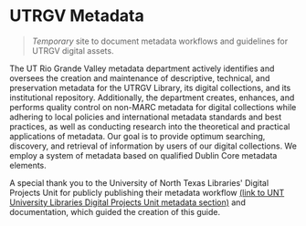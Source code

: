 # UTRGV Metadata
> *Temporary* site to document metadata workflows and guidelines for UTRGV digital assets.

The UT Rio Grande Valley metadata department actively identifies and oversees the creation and maintenance of descriptive, technical, and preservation metadata for the UTRGV Library, its digital collections, and its institutional repository. Additionally, the department creates, enhances, and performs quality control on non-MARC metadata for digital collections while adhering to local policies and international metadata standards and best practices, as well as conducting research into the theoretical and practical applications of metadata. Our goal is to provide optimum searching, discovery, and retrieval of information by users of our digital collections. We employ a system of metadata based on qualified Dublin Core metadata elements.

A special thank you to the University of North Texas Libraries' Digital Projects Unit for publicly publishing their metadata workflow [(link to UNT University Libraries Digital Projects Unit metadata section)](https://library.unt.edu/digital-projects-unit/metadata/) and documentation, which guided the creation of this guide.
